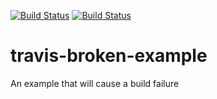[![Build Status](https://travis-ci.org/mikkelhansen/travis-broken-example.svg?branch=master)](https://travis-ci.org/mikkelhansen/travis-broken-example)
[![Build Status](https://circleci.com/gh/mikkelhansen/travis-broken-example.svg?style=shield&circle-token=:circle-toke)](https://circleci.com/gh/mikkelhansen/travis-broken-example)

# travis-broken-example

An example that will cause a build failure
